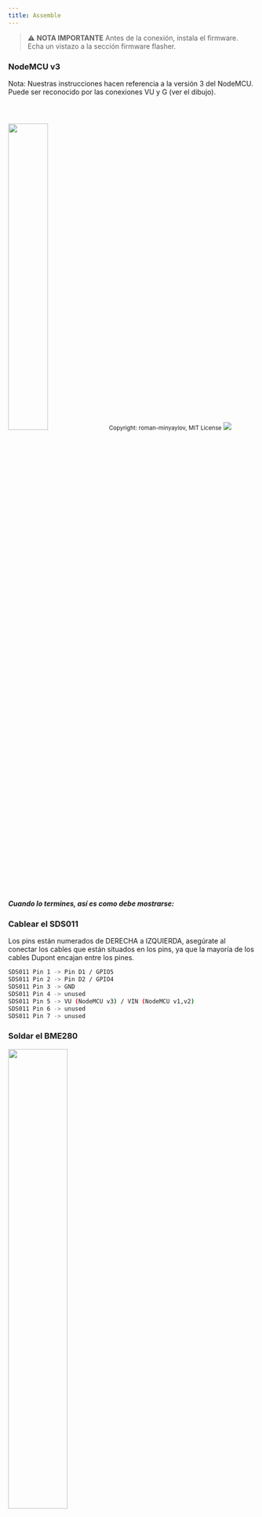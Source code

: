 ```yaml
---
title: Assemble
---
```


> ⚠️ **NOTA IMPORTANTE**
Antes de la conexión, instala el firmware. Echa un vistazo a la sección firmware flasher.

### NodeMCU v3
Nota: Nuestras instrucciones hacen referencia a la versión 3 del NodeMCU. Puede ser reconocido por las conexiones VU y G (ver el dibujo). 

<img src="../docs/airrohr/airrohr-wiring-sds011-bme280.jpg" style="width:40%; margin-top: 3em" loading="lazy"/>
<small>Copyright: roman-minyaylov, MIT License</small>

<img src="../docs/airrohr/nodemcu-v3-bme280.jpeg" style="margin-top: 1em" loading="lazy"/>

##### Cuando lo termines, así es como debe mostrarse:

### Cablear el SDS011
Los pins están numerados de DERECHA a IZQUIERDA, asegúrate al conectar los cables que están situados en los pins, ya que la mayoría de los cables Dupont encajan entre los pines.

```bash
SDS011 Pin 1 -> Pin D1 / GPIO5
SDS011 Pin 2 -> Pin D2 / GPIO4
SDS011 Pin 3 -> GND
SDS011 Pin 4 -> unused
SDS011 Pin 5 -> VU (NodeMCU v3) / VIN (NodeMCU v1,v2)
SDS011 Pin 6 -> unused
SDS011 Pin 7 -> unused
```

### Soldar el BME280
<img src="../docs/airrohr/solder-a-bme-280.jpeg" style="width:49%; padding-right: 0.5em" class="items-center" loading="lazy"/>
<img src="../docs/airrohr/solder-bme-280.jpeg" style="width:49%;" loading="lazy"/>

Conecta la cabeza del pin con el puerto BME280. Suéldalo desde la parte trasera. Los huecos entre los pins son muy pequeños, ten paciencia y cuidado. 
El truco está en soldar la punta de hierro al pin, calentarlo un poco y, entonces soldarlo con cuidado.  

### Cablear el BME280
Los pins están numerados de IZQUIERDA a DERECHA
```bash
VIN -> Pin 3V3 (3.3V)
GND->  GND/G
SDA -> PIN D3
SCL -> Pin D4
```

### Átalo todo junto

##### Ata el NodeMCU y el SDS011 juntos
<img src="../docs/airrohr/tie-air-quality-sensor-together.jpeg" loading="lazy"/>
Usa un cable para conectar el NodeMCU (ESP8266) y el sensor SDS011 sensor para que la antena de Wifi emita desde el sensor.

##### Conecta el tubo flexible 
 <img src="../docs/airrohr/sds011-with-tube.jpeg" style="width:49%; padding-right: 0.5em" loading="lazy"/>
 <img src="../docs/airrohr/bme280-tied-to-tube.jpeg" style="width:49%;" loading="lazy"/>
 
* Conecta el tubo flexible al sensor SDS011
* Use otro cable conector para enganchar el sensor de temperatura BME280 al tubo
* Pasa el cable USB a través del tubo. Monta el SDS011 con el NodeMCU hacia la parte de arriba y el ventilador hacia la parte de abajo
 
 ##### Pulsa el sensor en el tubo
* Aprieta las partes en el tubo, así estará junto dentro. 
* El cable USB, el tubo flexible y el BME280 deben salir al final del tubo.
* Aprieta el otro cable dentro del primero.

<img src="../docs/airrohr/sds011-jammed-into-tube.jpeg" loading="lazy"/>

 ##### Para acabar
* Coloca el sensor de temperatura en el tubo flexible, así estará en el borde del cable.
* Corta el tubo flexible y el final del cable.
* Opcional: puedes cubrir las salidas del tuvo con una fina malla. Así el aire puede circular y los insectos no pueden entrar.
  
<img src="../docs/airrohr/position-bme280.jpeg" loading="lazy"/>
